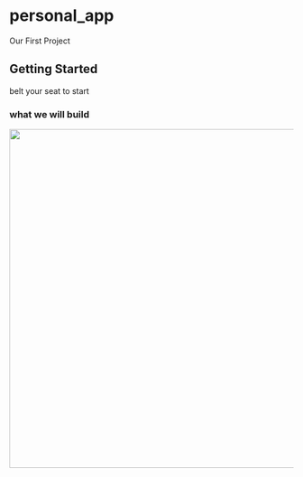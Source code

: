 # personal_app

Our First Project 

## Getting Started
belt your seat to start 
### what we will build 
<img src="/demos/output.png" height="600">

